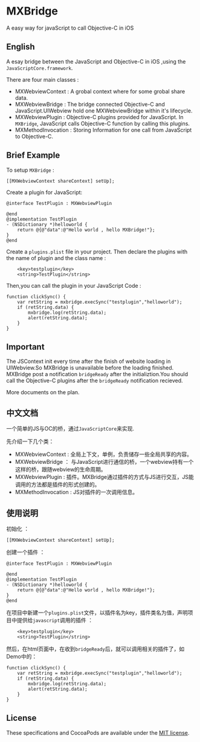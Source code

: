 # MXBridge

A easy way for javaScript to call Objective-C in iOS

## English

A esay bridge between the JavaScript and Objective-C in iOS ,using the `JavaScriptCore.framework`.

There are four main classes :

* MXWebviewContext : A grobal context where for some grobal share data.
* MXWebviewBridge : The bridge connected Objective-C and JavaScript.UIWebview hold one MXWebviewBridge within it's lifecycle.
* MXWebviewPlugin : Objective-C plugins provided for JavaScript. In `MXBridge`, JavaScript calls Objective-C function by calling this plugins.
* MXMethodInvocation : Storing Information for one call from JavaScript to Objective-C.

## Brief Example

To setup `MXBridge` :

	[[MXWebviewContext shareContext] setUp];
	
Create a plugin for JavaScript:

	@interface TestPlugin : MXWebviewPlugin
	
	@end
	@implementation TestPlugin
	- (NSDictionary *)helloworld {
	    return @{@"data":@"Hello world , hello MXBridge!"};
	}
	@end

Create a `plugins.plist` file in your project. Then declare the plugins with the name of plugin and the class name :

        <key>testplugin</key>
        <string>TestPlugin</string>
        
Then,you can call the plugin in your JavaScript Code :

	function clickSync() {
		var retString = mxbridge.execSync("testplugin","helloworld");
		if (retString.data) {
            mxbridge.log(retString.data);
			alert(retString.data);
		}
	}

## Important

The JSContext init every time after the finish of website loading in UIWebview.So MXBridge is unavailable  before the loading finished. MXBridge post a notification `bridgeReady` after the initializtion.You should call the Objective-C plugins after the `bridgeReady` notification recieved.

More documents on the plan.

## 中文文档

一个简单的JS与OC的桥，通过`JavaScriptCore`来实现.

先介绍一下几个类：

* MXWebviewContext : 全局上下文，单例，负责储存一些全局共享的内容。
* MXWebviewBridge ： 与JavaScript进行通信的桥，一个webview持有一个这样的桥，跟随webview的生命周期。
* MXWebviewPlugin : 插件。MXBridge通过插件的方式与JS进行交互，JS能调用的方法都是插件的形式创建的。
* MXMethodInvocation : JS对插件的一次调用信息。

## 使用说明

初始化 ：

	[[MXWebviewContext shareContext] setUp];

创建一个插件 ：

	@interface TestPlugin : MXWebviewPlugin
	
	@end
	@implementation TestPlugin
	- (NSDictionary *)helloworld {
	    return @{@"data":@"Hello world , hello MXBridge!"};
	}
	@end

在项目中新建一个`plugins.plist`文件，以插件名为key，插件类名为值，声明项目中提供给`javascript`调用的插件 ：

        <key>testplugin</key>
        <string>TestPlugin</string>
       
然后，在html页面中，在收到`bridgeReady`后，就可以调用相关的插件了，如Demo中的：

	function clickSync() {
		var retString = mxbridge.execSync("testplugin","helloworld");
		if (retString.data) {
            mxbridge.log(retString.data);
			alert(retString.data);
		}
	}

## License

These specifications and CocoaPods are available under the [MIT license](http://www.opensource.org/licenses/mit-license.php).
